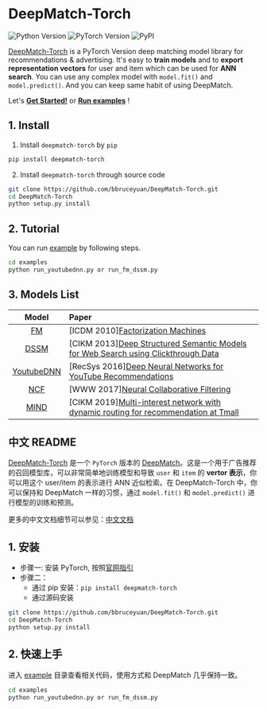 # DeepMatch-Torch

![Python Version](https://img.shields.io/badge/Python-3.5%2B-green)
![PyTorch Version](https://img.shields.io/badge/PyTorch-1.1%2B-green)
![PyPI](https://img.shields.io/pypi/v/deepmatch-torch)


[DeepMatch-Torch](https://github.com/bbruceyuan/DeepMatch-Torch) is a PyTorch Version deep matching model library for recommendations & advertising. It's easy to **train models** and to **export representation vectors** for user and item which can be used for **ANN search**. You can use any complex model with `model.fit()` and `model.predict()`. And you can keep same habit of using DeepMatch.


Let's [**Get Started!**](https://deepmatch.readthedocs.io/en/latest/Quick-Start.html) or [**Run examples**](./examples/colab_MovieLen1M_YoutubeDNN.ipynb) !


## 1. Install
1. Install `deepmatch-torch` by `pip`
```bash
pip install deepmatch-torch
```

2. Install `deepmatch-torch` through source code
```bash
git clone https://github.com/bbruceyuan/DeepMatch-Torch.git
cd DeepMatch-Torch
python setup.py install
```

## 2. Tutorial 

You can run [example](https://github.com/bbruceyuan/DeepMatch-Torch/tree/main/examples) by following steps.

```bash
cd examples
python run_youtubednn.py or run_fm_dssm.py
```


## 3. Models List

|    Model   | Paper| 
| :------: | :----------- |
|  [FM](https://github.com/bbruceyuan/DeepMatch-Torch/blob/main/deepmatch_torch/models/fm.py)  | [ICDM 2010][Factorization Machines](https://www.researchgate.net/publication/220766482_Factorization_Machines) |
| [DSSM](https://github.com/bbruceyuan/DeepMatch-Torch/blob/main/deepmatch_torch/models/dssm.py) | [CIKM 2013][Deep Structured Semantic Models for Web Search using Clickthrough Data](https://www.microsoft.com/en-us/research/publication/learning-deep-structured-semantic-models-for-web-search-using-clickthrough-data/)    |
| [YoutubeDNN](https://github.com/bbruceyuan/DeepMatch-Torch/blob/main/deepmatch_torch/models/youtubednn.py)     | [RecSys 2016][Deep Neural Networks for YouTube Recommendations](https://www.researchgate.net/publication/307573656_Deep_Neural_Networks_for_YouTube_Recommendations)            |
| [NCF](https://github.com/bbruceyuan/DeepMatch-Torch/blob/main/deepmatch_torch/models/ncf.py)  | [WWW 2017][Neural Collaborative Filtering](https://arxiv.org/abs/1708.05031)       |
| [MIND](https://github.com/bbruceyuan/DeepMatch-Torch/blob/main/deepmatch_torch/models/mind.py) | [CIKM 2019][Multi-interest network with dynamic routing for recommendation at Tmall](https://arxiv.org/pdf/1904.08030)  |


## 中文 README

[DeepMatch-Torch](https://github.com/bbruceyuan/DeepMatch-Torch) 是一个 `PyTorch` 版本的 [DeepMatch](https://github.com/shenweichen/DeepMatch)。这是一个用于广告推荐的召回模型库，可以非常简单地训练模型和导致 `user` 和 `item` 的 **vertor 表示**，你可以用这个 user/item 的表示进行 ANN 近似检索。在 DeepMatch-Torch 中，你可以保持和 DeepMatch 一样的习惯，通过 `model.fit()` 和 `model.predict()` 进行模型的训练和预测。

更多的中文文档细节可以参见：[中文文档](https://github.com/bbruceyuan/DeepMatch-Torch/blob/main/README_ZH.md)

## 1. 安装
- 步骤一: 安装 PyTorch, 按照[官网指引](https://pytorch.org/get-started/locally/)
- 步骤二：
    - 通过 pip 安装：`pip install deepmatch-torch` 
    - 通过源码安装
```bash
git clone https://github.com/bbruceyuan/DeepMatch-Torch.git
cd DeepMatch-Torch
python setup.py install
```

## 2. 快速上手
进入 [example](https://github.com/bbruceyuan/DeepMatch-Torch/tree/main/examples) 目录查看相关代码，使用方式和 DeepMatch 几乎保持一致。

```bash
cd examples
python run_youtubednn.py or run_fm_dssm.py
```

